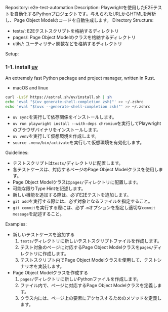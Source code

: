 Repository: e2e-test-automation
Description: Playwrightを使用したE2Eテストを自動化するPythonプロジェクトです。与えられたURLからHTMLを解析し、Page Object Modelのコードを自動生成します。
Directory Structure:
- tests/: E2Eテストスクリプトを格納するディレクトリ
- pages/: Page Object Modelのクラスを格納するディレクトリ
- utils/: ユーティリティ関数などを格納するディレクトリ

Setup:
### 1-1. install [uv](https://docs.astral.sh/uv/getting-started/installation/)
An extremely fast Python package and project manager, written in Rust.
- macOS and linux
```sh
curl -LsSf https://astral.sh/uv/install.sh | sh
echo 'eval "$(uv generate-shell-completion zsh)"' >> ~/.zshrc
echo 'eval "$(uvx --generate-shell-completion zsh)"' >> ~/.zshrc
```
- `uv sync`を実行して依存関係をインストールします。
- `uv run playwright install --with-deps chromium`を実行してPlaywrightのブラウザバイナリをインストールします。
- `uv venv`を実行して仮想環境を作成します。
- `source .venv/bin/activate`を実行して仮想環境を有効化します。

Guidelines:
- テストスクリプトは`tests/`ディレクトリに配置します。
- 各テストケースは、対応するページのPage Object Modelクラスを使用します。
- Page Object Modelクラスは`pages/`ディレクトリに配置します。
- 可能な限りType Hintを記述します。
- 新しい機能を追加する際は、必ずE2Eテストを追加します。
- `git add`を実行する際には、必ず対象となるファイルを指定すること。
- `git commit`を実行する際には、必ず`-m`オプションを指定し適切な`commit message`を記述すること。

Examples:
- 新しいテストケースを追加する
  1. `tests/`ディレクトリに新しいテストスクリプトファイルを作成します。
  2. テスト対象のページに対応するPage Object Modelクラスを`pages/`ディレクトリに作成します。
  3. テストスクリプト内でPage Object Modelクラスを使用して、テストシナリオを実装します。
- Page Object Modelクラスを作成する
  1. `pages/`ディレクトリに新しいPythonファイルを作成します。
  2. ファイル内で、ページに対応するPage Object Modelクラスを定義します。
  3. クラス内には、ページ上の要素にアクセスするためのメソッドを定義します。